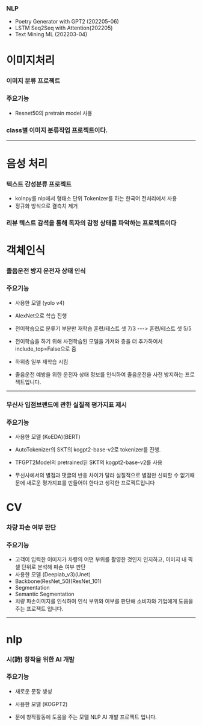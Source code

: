 ### NLP
- Poetry Generator with GPT2 (202205-06)
- LSTM Seq2Seq with Attention(202205)
- Text Mining ML (202203-04)

# 이미지처리

### 이미지 분류 프로젝트
### 주요기능
- Resnet50의 pretrain model 사용
### class별 이미지 분류작업 프로젝트이다.
----
# 음성 처리

### 텍스트 감성분류 프로젝트
- kolnpy를 nlp에서 형태소 단위 Tokenizer를 하는 한국어 전처리에서 사용
- 정규화 방식으로 결측치 제거 
### 리뷰 텍스트 감셕을 통해 독자의 감정 상태를 파악하는 프로젝트이다

# 객체인식

### 졸음운전 방지 운전자 상태 인식
### 주요기능
- 사용한 모델 (yolo v4)
- AlexNet으로 학습 진행
- 전이학습으로 분류기 부분만 재학습 훈련/테스트 셋 7/3 ---> 훈련/테스트 셋 5/5
- 전이학습을 하기 위해 사전학습된 모델을 가져와 층을 더 추가하여서 include_top=False으로 줌
- 하위층 일부 재학습 시킴

- 졸음운전 예방을 위한 운전자 상태 정보를 인식하여 졸음운전을 사전 방지하는 프로젝트입니다.
---

### 무신사 입점브랜드에 관한 실질적 평가지표 제시
### 주요기능
- 사용한 모델 (KoEDA)(BERT)
- AutoTokenizer의 SKT의 kogpt2-base-v2로 tokenizer를 진행.
- TFGPT2Model의 pretrained된 SKT의 kogpt2-base-v2를 사용

- 무신사에서의 별점과 댓글의 반응 차이가 달라 실질적으로 별점만 신뢰할 수 없기때문에 새로운 평가지표를 만들어야 한다고 생각한 프로젝트입니다


# CV
### 차량 파손 여부 판단
### 주요기능
- 고객이 입력한 이미지가 차량의 어떤 부위를 촬영한 것인지 인지하고, 이미지 내 픽셀 단위로 분석해 파손 여부 판단
- 사용한 모델 (Deeplab_v3)(Unet)
- Backbone(ResNet_50)(ResNet_101)
- Segmentation
- Semantic Segmentation
- 치량 파손이미지를 인식하여 인식 부위와 여부를 판단해 소비자와 기업에게 도움을 주는 프로젝트 입니다.

---

# nlp
### 시(詩) 창작을 위한 AI 개발
### 주요기능
- 새로운 문장 생성
- 사용한 모델 (KOGPT2)

- 문예 창작활동에 도움을 주는 모델 NLP AI 개발 프로젝트 입니다.

